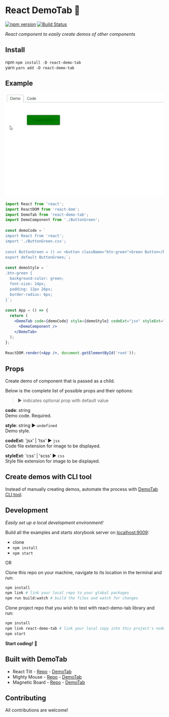# React DemoTab 📑

[![npm version][npm-badge]][npm-url]
[![Build Status][build-badge]][build-url]

_React component to easily create demos of other components_

## Install

npm `npm install -D react-demo-tab`  
yarn `yarn add -D react-demo-tab`

## Example

![](demo-tab.gif)

```jsx
import React from 'react';
import ReactDOM from 'react-dom';
import DemoTab from 'react-demo-tab';
import DemoComponent from './ButtonGreen';

const demoCode = `
import React from 'react';
import './ButtonGreen.css';

const ButtonGreen = () => <button className="btn-green">Green Button</button>;
export default ButtonGreen;`;

const demoStyle = `
.btn-green {
  background-color: green;
  font-size: 14px;
  padding: 12px 26px;
  border-radius: 6px;
}`;

const App = () => {
  return (
    <DemoTab code={demoCode} style={demoStyle} codeExt="jsx" styleExt="css">
      <DemoComponent />
    </DemoTab>
  );
};

ReactDOM.render(<App />, document.getElementById('root'));
```

## Props

Create demo of component that is passed as a child.

Below is the complete list of possible props and their options:

> ▶︎ indicates optional prop with default value

**code**: string  
Demo code. Required.

**style**: string ▶︎ `undefined`  
Demo style.

**codeExt**: 'jsx' | 'tsx' ▶︎ `jsx`  
Code file extension for image to be displayed.

**styleExt**: 'css' | 'scss' ▶︎ `css`  
Style file extension for image to be displayed.

## Create demos with CLI tool

Instead of manually creating demos, automate the process with [DemoTab CLI tool](https://github.com/mkosir/react-demo-tab-cli).

## Development

_Easily set up a local development environment!_

Build all the examples and starts storybook server on [localhost:9009](http://localhost:9009):

- clone
- `npm install`
- `npm start`

OR

Clone this repo on your machine, navigate to its location in the terminal and run:

```bash
npm install
npm link # link your local repo to your global packages
npm run build:watch # build the files and watch for changes
```

Clone project repo that you wish to test with react-demo-tab library and run:

```bash
npm install
npm link react-demo-tab # link your local copy into this project's node_modules
npm start
```

**Start coding!** 🎉

## Built with DemoTab

- React Tilt - [Repo](https://github.com/mkosir/react-parallax-tilt) - [DemoTab](https://mkosir.github.io/react-parallax-tilt)
- Mighty Mouse - [Repo](https://github.com/mkosir/react-hook-mighty-mouse) - [DemoTab](https://mkosir.github.io/react-hook-mighty-mouse)
- Magnetic Board - [Repo](https://github.com/mkosir/react-magnetic-board) - [DemoTab](https://mkosir.github.io/react-magnetic-board)

## Contributing

All contributions are welcome!

[npm-url]: https://www.npmjs.com/package/react-demo-tab
[npm-badge]: https://img.shields.io/npm/v/react-demo-tab.svg
[build-badge]: https://travis-ci.com/mkosir/react-demo-tab.svg
[build-url]: https://travis-ci.com/mkosir/react-demo-tab
